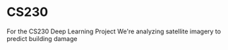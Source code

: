 # CS230
For the CS230 Deep Learning Project
We're analyzing satellite imagery to predict building damage
